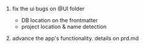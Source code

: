 1. fix the ui bugs on @UI folder
    - DB location on the frontmatter
    - project location & name detection

2. advance the app's functionality. details on prd.md